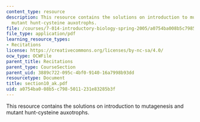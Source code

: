```yaml
---
content_type: resource
description: This resource contains the solutions on introduction to mutagenesis and
  mutant hunt-cysteine auxotrophs.
file: /courses/7-014-introductory-biology-spring-2005/a0754ba008b5c7985011231e83285b3f_section10_ak.pdf
file_type: application/pdf
learning_resource_types:
- Recitations
license: https://creativecommons.org/licenses/by-nc-sa/4.0/
ocw_type: OCWFile
parent_title: Recitations
parent_type: CourseSection
parent_uid: 3889c722-095c-4bf0-9140-16a7998b93dd
resourcetype: Document
title: section10_ak.pdf
uid: a0754ba0-08b5-c798-5011-231e83285b3f
---
```

This resource contains the solutions on introduction to mutagenesis and mutant hunt-cysteine auxotrophs.